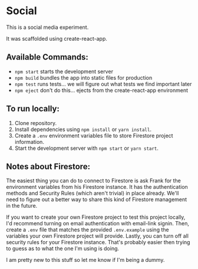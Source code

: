 # Social

This is a social media experiment.

It was scaffolded using create-react-app.

## Available Commands:

* `npm start` starts the development server
* `npm build` bundles the app into static files for production
* `npm test` runs tests... we will figure out what tests we find important later
* `npm eject` don't do this... ejects from the create-react-app environment

## To run locally:

1.  Clone repository.
1.  Install dependencies using `npm install` or `yarn install`.
1.  Create a `.env` environment variables file to store Firestore project information.
1.  Start the development server with `npm start` or `yarn start`.

## Notes about Firestore:
The easiest thing you can do to connect to Firestore is ask Frank for the environment variables from his Firestore instance. It has the authentication methods and Security Rules (which aren't trivial) in place already. We'll need to figure out a better way to share this kind of Firestore management in the future.

If you want to create your own Firestore project to test this project locally, I'd recommend turning on email authentication with email-link signin. Then, create a `.env` file that matches the provided `.env.example` using the variables your own Firestore project will provide. Lastly, you can turn off all security rules for your Firestore instance. That's probably easier then trying to guess as to what the one I'm using is doing.

I am pretty new to this stuff so let me know if I'm being a dummy.
